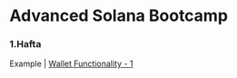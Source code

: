 # Advanced Solana Bootcamp

### 1.Hafta
Example | [Wallet Functionality - 1](https://github.com/bgraokmush/AdvancedSolana/tree/Hafta-1)
